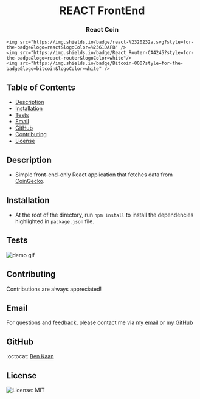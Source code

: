 <h1 align="center">REACT FrontEnd</h1>
<h3 align="center">React Coin</h3>

<p align="center">

    <img src="https://img.shields.io/badge/react-%2320232a.svg?style=for-the-badge&logo=react&logoColor=%2361DAFB" />
    <img src="https://img.shields.io/badge/React_Router-CA4245?style=for-the-badge&logo=react-router&logoColor=white"/>
    <img src="https://img.shields.io/badge/Bitcoin-000?style=for-the-badge&logo=bitcoin&logoColor=white" />

</p>

## Table of Contents

- [Description](#description)
- [Installation](#installation)
- [Tests](#tests)
- [Email](#email)
- [GitHub](#GitHub)
- [Contributing](#contributing)
- [License](#license)

## Description

- Simple front-end-only React application that fetches data from [CoinGecko](https://www.coingecko.com/en/api).

## Installation

- At the root of the directory, run `npm install` to install the dependencies highlighted in `package.json` file.

## Tests

![demo gif](https://github.com/benkaan001/gym-joy/blob/main/assets/HALO-UI-desktop.gif)

## Contributing

Contributions are always appreciated!

## Email

For questions and feedback, please contact me via [my email](mailto:benkaan001@gmail.com) or [my GitHub](https://www.github.com/benkaan001)

## GitHub

:octocat: [Ben Kaan](https://www.github.com/benkaan001)

## License

![License: MIT](https://img.shields.io/badge/License-MIT-yellow.svg)
